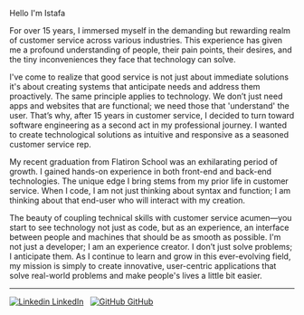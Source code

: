 Hello I'm Istafa 

For over 15 years, I immersed myself in the demanding but rewarding realm of customer service across various industries. This experience has given me a profound understanding of people, their pain points, their desires, and the tiny inconveniences they face that technology can solve. 

I've come to realize that good service is not just about immediate solutions it's about creating systems that anticipate needs and address them proactively. The same principle applies to technology. We don’t just need apps and websites that are functional; we need those that 'understand' the user. That’s why, after 15 years in customer service, I decided to turn toward software engineering as a second act in my professional journey. I wanted to create technological solutions as intuitive and responsive as a seasoned customer service rep.

My recent graduation from Flatiron School was an exhilarating period of growth. I gained hands-on experience in both front-end and back-end technologies. The unique edge I bring stems from my prior life in customer service. When I code, I am not just thinking about syntax and function; I am thinking about that end-user who will interact with my creation.

The beauty of coupling technical skills with customer service acumen—you start to see technology not just as code, but as an experience, an interface between people and machines that should be as smooth as possible. I'm not just a developer; I am an experience creator. I don’t just solve problems; I anticipate them. As I continue to learn and grow in this ever-evolving field, my mission is simply to create innovative, user-centric applications that solve real-world problems and make people's lives a little bit easier.

---

[![Linkedin](https://i.stack.imgur.com/gVE0j.png) LinkedIn](https://www.linkedin.com/)
&nbsp;
[![GitHub](https://i.stack.imgur.com/tskMh.png) GitHub](https://github.com/)